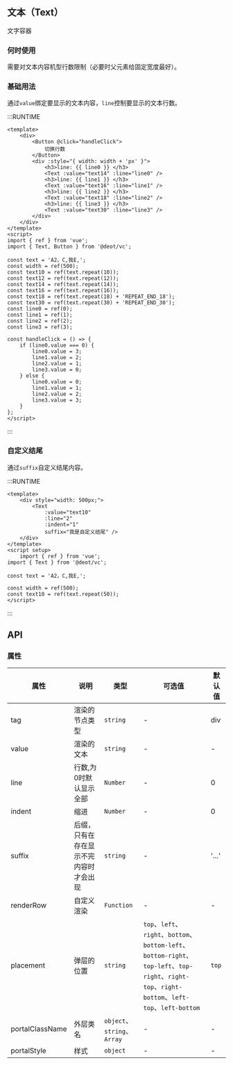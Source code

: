 ## 文本（Text）
文字容器 

### 何时使用
需要对文本内容机型行数限制（必要时父元素给固定宽度最好）。

### 基础用法
通过`value`绑定要显示的文本内容，`line`控制要显示的文本行数。

:::RUNTIME
```vue
<template>
	<div>
		<Button @click="handleClick">
			切换行数
		</Button>
		<div :style="{ width: width + 'px' }">
			<h3>line: {{ line0 }} </h3>
			<Text :value="text14" :line="line0" />
			<h3>line: {{ line1 }} </h3>
			<Text :value="text16" :line="line1" />
			<h3>line: {{ line2 }} </h3>
			<Text :value="text18" :line="line2" />
			<h3>line: {{ line3 }} </h3>
			<Text :value="text30" :line="line3" />
		</div>
	</div>
</template>
<script>
import { ref } from 'vue';
import { Text, Button } from '@deot/vc';

const text = 'A2，C,我E,';
const width = ref(500);
const text10 = ref(text.repeat(10));
const text12 = ref(text.repeat(12));
const text14 = ref(text.repeat(14));
const text16 = ref(text.repeat(16));
const text18 = ref(text.repeat(18) + 'REPEAT_END_18');
const text30 = ref(text.repeat(30) + 'REPEAT_END_30');
const line0 = ref(0);
const line1 = ref(1);
const line2 = ref(2);
const line3 = ref(3);

const handleClick = () => {
	if (line0.value === 0) {
		line0.value = 3;
		line1.value = 2;
		line2.value = 1;
		line3.value = 0;
	} else {
		line0.value = 0;
		line1.value = 1;
		line2.value = 2;
		line3.value = 3;
	}
};
</script>
```
:::

### 自定义结尾
通过`suffix`自定义结尾内容。

:::RUNTIME
```vue
<template>
	<div style="width: 500px;">
		<Text 
			:value="text10" 
			:line="2"
			:indent="1"
			suffix="我是自定义结尾" />
	</div>
</template>
<script setup>
	import { ref } from 'vue';
import { Text } from '@deot/vc';

const text = 'A2，C,我E,';

const width = ref(500);
const text10 = ref(text.repeat(50));
</script>
```
:::

## API

### 属性

| 属性              | 说明                  | 类型                        | 可选值                                                                                                                                   | 默认值   |
| --------------- | ------------------- | ------------------------- | ------------------------------------------------------------------------------------------------------------------------------------- | ----- |
| tag             | 渲染的节点类型             | `string`                  | -                                                                                                                                     | div   |
| value           | 渲染的文本               | `string`                  | -                                                                                                                                     | -     |
| line            | 行数,为0时默认显示全部        | `Number`                  | -                                                                                                                                     | 0     |
| indent          | 缩进                  | `Number`                  | -                                                                                                                                     | 0     |
| suffix          | 后缀，只有在存在显示不完内容时才会出现 | `string`                  | -                                                                                                                                     | '...' |
| renderRow       | 自定义渲染               | `Function`                | -                                                                                                                                     | -     |
| placement       | 弹层的位置               | `string`                  | `top`、`left`、`right`、`bottom`、`bottom-left`、`bottom-right`、`top-left`、`top-right`、`right-top`、`right-bottom`、`left-top`、`left-bottom` | `top` |
| portalClassName | 外层类名                | `object`、`string`、`Array` | -                                                                                                                                     | -     |
| portalStyle     | 样式                  | `object`                  | -                                                                                                                                     | -     |